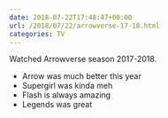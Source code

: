 ```yaml
---
date: 2018-07-22T17:48:47+00:00
url: /2018/07/22/arrowverse-17-18.html
categories: TV
---
```

Watched Arrowverse season 2017-2018.

- Arrow was much better this year 
- Supergirl was kinda meh
- Flash is always amazing
- Legends was great


